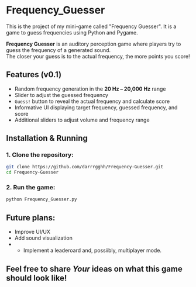 # Frequency_Guesser
This is the project of my mini-game called "Frequency Guesser". It is a game to guess frequencies using Python and Pygame.

**Frequency Guesser** is an auditory perception game where players try to guess the frequency of a generated sound.  
The closer your guess is to the actual frequency, the more points you score!

## Features (v0.1)
- Random frequency generation in the **20 Hz – 20,000 Hz** range
- Slider to adjust the guessed frequency
- `Guess!` button to reveal the actual frequency and calculate score
- Informative UI displaying target frequency, guessed frequency, and score
- Additional sliders to adjust volume and frequency range

## Installation & Running
### 1. Clone the repository:
```sh
git clone https://github.com/darrrgghh/Frequency-Guesser.git
cd Frequency-Guesser
```
### 2. Run the game:
```bash
python Frequency_Guesser.py
```

## Future plans:
- Improve UI/UX
- Add sound visualization
- - Implement a leaderoard and, possiibly, multiplayer mode.
## Feel free to share *Your* ideas on what this game should look like!